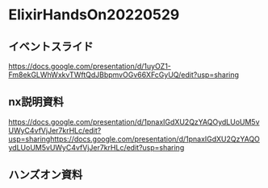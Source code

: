 # ElixirHandsOn20220529

## イベントスライド

https://docs.google.com/presentation/d/1uyOZ1-Fm8ekGLWhWxkvTWftQdJBbpmvOGv66XFcGyUQ/edit?usp=sharing

## nx説明資料

https://docs.google.com/presentation/d/1pnaxIGdXU2QzYAQOydLUoUM5vUWyC4vfVjJer7krHLc/edit?usp=sharinghttps://docs.google.com/presentation/d/1pnaxIGdXU2QzYAQOydLUoUM5vUWyC4vfVjJer7krHLc/edit?usp=sharing

## ハンズオン資料
